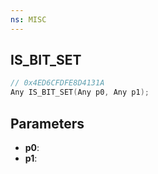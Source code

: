 ```yaml
---
ns: MISC
---
```

## IS_BIT_SET

```c
// 0x4ED6CFDFE8D4131A
Any IS_BIT_SET(Any p0, Any p1);
```

## Parameters
* **p0**:
* **p1**:
